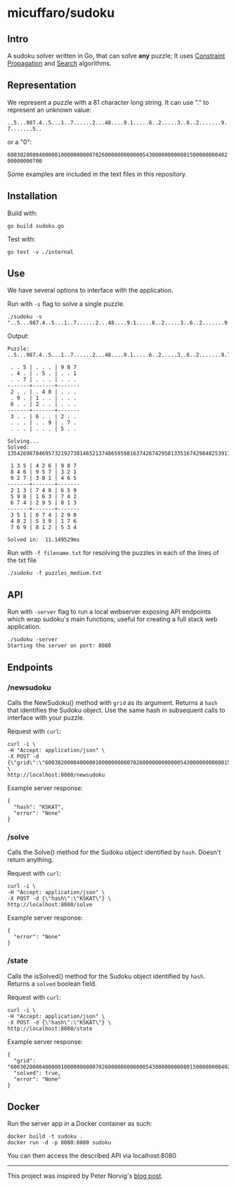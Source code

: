 # micuffaro/sudoku

## Intro

A sudoku solver written in Go, that can solve **any** puzzle;
It uses [Constraint Propagation](https://en.wikipedia.org/wiki/Constraint_satisfaction) and [Search](https://en.wikipedia.org/wiki/Search_algorithm) algorithms.

## Representation

We represent a puzzle with a 81 character long string.
It can use "." to represent an unknown value:

`..5...987.4..5...1..7......2...48....9.1.....6..2.....3..6..2.......9.7.......5..`

or a "0":

`600302000040000010000000000702600000000000054300000000080150000000040200000000700`

Some examples are included in the text files in this repository.

## Installation
Build with:

```
go build sudoku.go
```

Test with:
```
go test -v ./internal
```

## Use

We have several options to interface with the application.

Run with `-s` flag to solve a single puzzle.

```
./sudoku -s "..5...987.4..5...1..7......2...48....9.1.....6..2.....3..6..2.......9.7.......5.."
```

Output:
```
Puzzle:  ..5...987.4..5...1..7......2...48....9.1.....6..2.....3..6..2.......9.7.......5..

 . . 5 | . . . | 9 8 7
 . 4 . | . 5 . | . . 1
 . . 7 | . . . | . . .
-------+-------+-------
 2 . . | . 4 8 | . . .
 . 9 . | 1 . . | . . .
 6 . . | 2 . . | . . .
-------+-------+-------
 3 . . | 6 . . | 2 . .
 . . . | . . 9 | . 7 .
 . . . | . . . | 5 . .

Solving...
Solved:  135426987846957321927381465213748659598163742674295813351674298482539176769812534

 1 3 5 | 4 2 6 | 9 8 7
 8 4 6 | 9 5 7 | 3 2 1
 9 2 7 | 3 8 1 | 4 6 5
-------+-------+-------
 2 1 3 | 7 4 8 | 6 5 9
 5 9 8 | 1 6 3 | 7 4 2
 6 7 4 | 2 9 5 | 8 1 3
-------+-------+-------
 3 5 1 | 6 7 4 | 2 9 8
 4 8 2 | 5 3 9 | 1 7 6
 7 6 9 | 8 1 2 | 5 3 4

Solved in:  11.149529ms
```

Run with `-f filename.txt` for resolving the puzzles in each of the lines of the txt file
```
./sudoku -f puzzles_medium.txt
```

## API

Run with `-server` flag to run a local webserver exposing API endpoints which wrap sudoku's main functions; useful for creating a full stack web application.

```
./sudoku -server
Starting the server on port: 8080
```

## Endpoints
### /newsudoku
Calls the NewSudoku() method with `grid` as its argument.
Returns a `hash` that identifies the Sudoku object.
Use the same hash in subsequent calls to interface with your puzzle.

Request with `curl`:
```
curl -i \
-H "Accept: application/json" \
-X POST -d {\"grid\":\"600302000040000010000000000702600000000000054300000000080150000000040200000000700\"} \
http://localhost:8080/newsudoku
```

Example server response:
```
{
  "hash": "KSKAT",
  "error": "None"
}
```

### /solve
Calls the Solve() method for the Sudoku object identified by `hash`.
Doesn't return anything.

Request with `curl`:
```
curl -i \
-H "Accept: application/json" \
-X POST -d {\"hash\":\"KSKAT\"} \
http://localhost:8080/solve
```

Example server response:
```
{
  "error": "None"
}
```

### /state
Calls the isSolved() method for the Sudoku object identified by `hash`.
Returns a `solved` boolean field.

Request with `curl`:
```
curl -i \
-H "Accept: application/json" \
-X POST -d {\"hash\":\"KSKAT\"} \
http://localhost:8080/state
```

Example server response:
```
{
  "grid": "600302000040000010000000000702600000000000054300000000080150000000040200000000700",
  "solved": true,
  "error": "None"
}
```

## Docker

Run the server app in a Docker container as such:
```
docker build -t sudoku .
docker run -d -p 8080:8080 sudoku
```

You can then access the described API via localhost:8080

---

This project was inspired by Peter Norvig's [blog post](https://norvig.com/sudoku.html).
